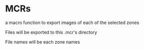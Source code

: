 # MCRs

a macro function to export images of each of the selected zones

Files will be exported to this .mcr's directory 

File names will be each zone names
